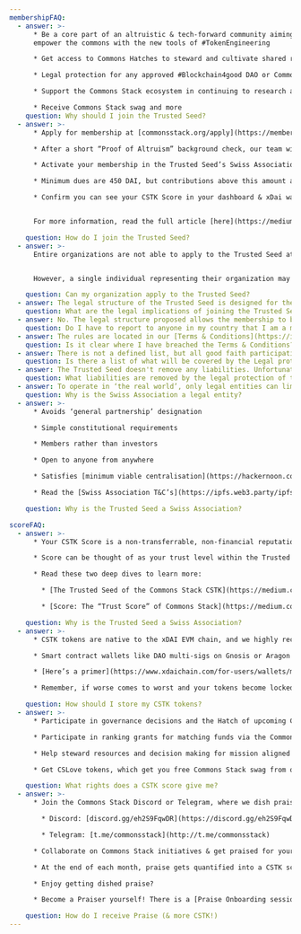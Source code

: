 ```yaml
---
membershipFAQ:
  - answer: >-
      * Be a core part of an altruistic & tech-forward community aiming to
      empower the commons with the new tools of #TokenEngineering 

      * Get access to Commons Hatches to steward and cultivate shared resources 

      * Legal protection for any approved #Blockchain4good DAO or Commons

      * Support the Commons Stack ecosystem in continuing to research and build towards our mission to Realign Incentives for Public Goods

      * Receive Commons Stack swag and more
    question: Why should I join the Trusted Seed?
  - answer: >-
      * Apply for membership at [commonsstack.org/apply](https://member.commonsstack.foundation/commonsstack.org/apply)

      * After a short “Proof of Altruism” background check, our team will send you an acceptance email (within a week) with next steps for membership

      * Activate your membership in the Trusted Seed’s Swiss Association by contributing your membership dues at [member.commonsstack.foundation](https://member.commonsstack.foundation/)

      * Minimum dues are 450 DAI, but contributions above this amount are welcomed. [Scholarships](https://medium.com/commonsstack/trusted-seed-swiss-membership-scholarship-application-f2d07bc2fc90) are available for those who are unable to afford membership fees.

      * Confirm you can see your CSTK Score in your dashboard & xDai wallet - you’re in!


      For more information, read the full article [here](https://medium.com/commonsstack/join-the-commons-stacks-trusted-seed-swiss-association-ed51a356cb6c).

    question: How do I join the Trusted Seed?
  - answer: >-
      Entire organizations are not able to apply to the Trusted Seed at this time. It is outside the scope of coverage the Swiss Membership can provide.


      However, a single individual representing their organization may apply as a Trusted Seed Ambassador. This Ambassador will hold a CSTK Score, and be charged to stay relatively up-to-date on the happenings in the Commons Stack ecosystem. Only the Ambassador will be eligible for the legal protection of the Trusted Seed Swiss Membership.

    question: Can my organization apply to the Trusted Seed?
  - answer: The legal structure of the Trusted Seed is designed for the most litigious legal environments (for example, within the United States). It is designed to protect its members from potential legal situations that could arise from normal good faith actions within DAOs and Commons that are often considered general partnerships with potential legal liability for individuals.
    question: What are the legal implications of joining the Trusted Seed within my specific country?
  - answer: No. The legal structure proposed allows the membership to be treated in a similar manner as a membership at your local gym. There should be no reporting requirements but it is always a good idea to stay informed of regulatory changes within your local and national jurisdictions.
    question: Do I have to report to anyone in my country that I am a member of this association?
  - answer: The rules are located in our [Terms & Conditions](https://ipfs.web3.party/ipfs/QmYDmtmDYUPR6wjukzaNytibeNnYs41s2co4tNzkUYdd5n) that members must agree to before joining the Swiss Association. In summary, if you act in good faith and do not perform any intentionally illegal actions, you should remain eligible for legal protection.
    question: Is it clear where I have breached the Terms & Conditions?
  - answer: There is not a defined list, but all good faith participation in approved DAOs will generally be covered.
    question: Is there a list of what will be covered by the Legal protections?
  - answer: The Trusted Seed doesn't remove any liabilities. Unfortunately, if you hold tokens in a DAO or Commons, in many jurisdictions you can be held 100% individually liable for any actions made by the DAO. However, if you are a Member of our Trusted Seed, and you were acting in good faith as a member of a qualified DAO, we will fight for you! We will contribute to your legal defense and rally support from the greater community.
    question: What liabilities are removed by the legal protection of the Swiss Association?
  - answer: To operate in ‘the real world’, only legal entities can limit liability.
    question: Why is the Swiss Association a legal entity?
  - answer: >-
      * Avoids ‘general partnership’ designation

      * Simple constitutional requirements

      * Members rather than investors

      * Open to anyone from anywhere

      * Satisfies [minimum viable centralisation](https://hackernoon.com/introducing-minimum-viable-centralization-a55e3685f7a2)

      * Read the [Swiss Association T&C’s](https://ipfs.web3.party/ipfs/QmYDmtmDYUPR6wjukzaNytibeNnYs41s2co4tNzkUYdd5n) & [Statutes](https://ipfs.web3.party/ipfs/QmcGNi9dcVgLJGtxJzjU2CyrrmVKkLnNPEK8JJC2a98zC5)

    question: Why is the Trusted Seed a Swiss Association?

scoreFAQ:
  - answer: >-
      * Your CSTK Score is a non-transferrable, non-financial reputation token on the xDAI chain.

      * Score can be thought of as your trust level within the Trusted Seed, representing your “skin in the game” of funds and time contributed.

      * Read these two deep dives to learn more:

        * [The Trusted Seed of the Commons Stack CSTK](https://medium.com/commonsstack/the-trusted-seed-of-the-commons-stack-13d7e37f2de)

        * [Score: The “Trust Score” of Commons Stack](https://medium.com/commonsstack/cstk-the-token-of-the-commons-stack-trusted-seed-931978625c61)

    question: Why is the Trusted Seed a Swiss Association?
  - answer: >-
      * CSTK tokens are native to the xDAI EVM chain, and we highly recommend storage on [Metamask](https://metamask.io/)

      * Smart contract wallets like DAO multi-sigs on Gnosis or Aragon are less compatible for cross-chain operations.

      * [Here’s a primer](https://www.xdaichain.com/for-users/wallets/metamask/metamask-setup) on how to set up Metamask to work on the xDAI network

      * Remember, if worse comes to worst and your tokens become locked or unusable somehow: The Commons Stack can always burn your old tokens and issue you new ones, since we are centralized arbiters of the CSTK token!

    question: How should I store my CSTK tokens?
  - answer: >-
      * Participate in governance decisions and the Hatch of upcoming Commons!

      * Participate in ranking grants for matching funds via the Commons Stack Panvala League (on [cv.commonsstack.org](http://cv.commonsstack.org/)) Over $175,000 in $PAN matching allocated throughout 2020-2021!

      * Help steward resources and decision making for mission aligned projects

      * Get CSLove tokens, which get you free Commons Stack swag from our store! ([cslove.commonsstack.org](http://cslove.commonsstack.org/))

    question: What rights does a CSTK score give me?
  - answer: >-
      * Join the Commons Stack Discord or Telegram, where we dish praise:

        * Discord: [discord.gg/eh2S9FqwDR](https://discord.gg/eh2S9FqwDR)

        * Telegram: [t.me/commonsstack](http://t.me/commonsstack)

      * Collaborate on Commons Stack initiatives & get praised for your work: Grab an issue “For Contributors” off our [Github](https://github.com/commons-stack/iteration0/labels/%F0%9F%99%8C%F0%9F%8F%BB%20For%20Contributors%20%F0%9F%99%8C%F0%9F%8F%BB)!

      * At the end of each month, praise gets quantified into a CSTK score, which is added to you ETH address that you provided in your Trusted Seed application

      * Enjoy getting dished praise?

      * Become a Praiser yourself! There is a [Praise Onboarding session](https://calendar.google.com/event?action=TEMPLATE&tmeid=MmJhNWFkMjJnbTNkZG52dXF2bHBjNWNwdDdfMjAyMTA2MjNUMTYwMDAwWiBjX3ZqZGNrZmo0YmhhcnVvdmhkNHJtbzNkdHY0QGc&tmsrc=c_vjdckfj4bharuovhd4rmo3dtv4%40group.calendar.google.com&scp=ALL) every Wed at 12PM EST on the [Commons Stack Discord server](https://discord.com/invite/KXn9Y7jzvz).

    question: How do I receive Praise (& more CSTK!)
---
```

